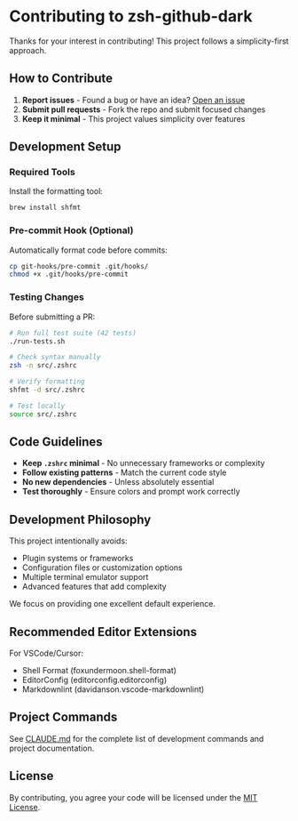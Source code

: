 # Contributing to zsh-github-dark

Thanks for your interest in contributing! This project follows a simplicity-first approach.

## How to Contribute

1. **Report issues** - Found a bug or have an idea? [Open an issue](https://github.com/yellow-pine/zsh-github-dark/issues)
2. **Submit pull requests** - Fork the repo and submit focused changes
3. **Keep it minimal** - This project values simplicity over features

## Development Setup

### Required Tools

Install the formatting tool:

```bash
brew install shfmt
```

### Pre-commit Hook (Optional)

Automatically format code before commits:

```bash
cp git-hooks/pre-commit .git/hooks/
chmod +x .git/hooks/pre-commit
```

### Testing Changes

Before submitting a PR:

```bash
# Run full test suite (42 tests)
./run-tests.sh

# Check syntax manually
zsh -n src/.zshrc

# Verify formatting
shfmt -d src/.zshrc

# Test locally
source src/.zshrc
```

## Code Guidelines

- **Keep `.zshrc` minimal** - No unnecessary frameworks or complexity
- **Follow existing patterns** - Match the current code style
- **No new dependencies** - Unless absolutely essential
- **Test thoroughly** - Ensure colors and prompt work correctly

## Development Philosophy

This project intentionally avoids:
- Plugin systems or frameworks
- Configuration files or customization options  
- Multiple terminal emulator support
- Advanced features that add complexity

We focus on providing one excellent default experience.

## Recommended Editor Extensions

For VSCode/Cursor:
- Shell Format (foxundermoon.shell-format)
- EditorConfig (editorconfig.editorconfig)
- Markdownlint (davidanson.vscode-markdownlint)

## Project Commands

See [CLAUDE.md](CLAUDE.md) for the complete list of development commands and project documentation.

## License

By contributing, you agree your code will be licensed under the [MIT License](LICENSE).
